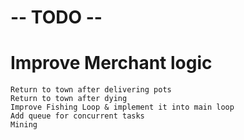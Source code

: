 # -- TODO --

# Improve Merchant logic
	Return to town after delivering pots
	Return to town after dying
	Improve Fishing Loop & implement it into main loop
	Add queue for concurrent tasks
 	Mining
  	
